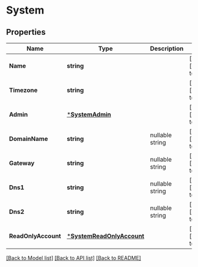 # System

## Properties
Name | Type | Description | Notes
------------ | ------------- | ------------- | -------------
**Name** | **string** |  | [optional] [default to null]
**Timezone** | **string** |  | [optional] [default to null]
**Admin** | [***SystemAdmin**](System_admin.md) |  | [optional] [default to null]
**DomainName** | **string** | nullable string | [optional] [default to null]
**Gateway** | **string** | nullable string | [optional] [default to null]
**Dns1** | **string** | nullable string | [optional] [default to null]
**Dns2** | **string** | nullable string | [optional] [default to null]
**ReadOnlyAccount** | [***SystemReadOnlyAccount**](System_readOnlyAccount.md) |  | [optional] [default to null]

[[Back to Model list]](../README.md#documentation-for-models) [[Back to API list]](../README.md#documentation-for-api-endpoints) [[Back to README]](../README.md)


